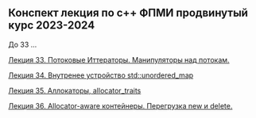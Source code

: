 ## Конспект лекция по с++ ФПМИ продвинутый курс 2023-2024


До 33 ...

[Лекция 33. Потоковые Иттераторы. Манипуляторы над потокам.](https://github.com/yokithai17/cpp_lectures_mesherin/tree/main/lec33)

[Лекция 34. Внутренее устройство std::unordered_map](https://github.com/yokithai17/cpp_lectures_mesherin/tree/main/lec34)

[Лекция 35. Аллокаторы, allocator_traits](https://github.com/yokithai17/cpp_lectures_mesherin/tree/main/lec35)

[Лекция 36. Allocator-aware контейнеры. Перегрузка new и delete.](https://github.com/yokithai17/cpp_lectures_mesherin/tree/main/lec36)
